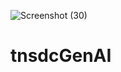 ![Screenshot (30)](https://github.com/Manovathi/tnsdcGenAI/assets/146505125/eb57494d-ee0f-4caa-8729-0786d84c8c35)


# tnsdcGenAI
